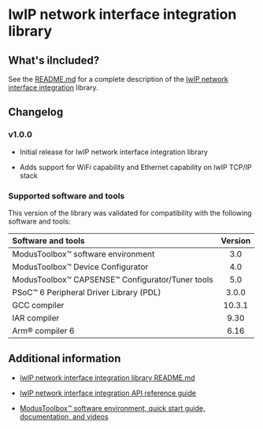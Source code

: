 # lwIP network interface integration library

## What's iIncluded?

See the [README.md](./README.md) for a complete description of the [lwIP network interface integration](https://github.com/Infineon/lwip-network-interface-integration) library.

## Changelog

### v1.0.0

- Initial release for lwIP network interface integration library

- Adds support for WiFi capability and Ethernet capability on lwIP TCP/IP stack

### Supported software and tools

This version of the library was validated for compatibility with the following software and tools:

| Software and tools                                           | Version |
| :---                                                         | :----:  |
| ModusToolbox&trade; software environment                     | 3.0     |
| ModusToolbox&trade; Device Configurator                      | 4.0     |
| ModusToolbox&trade; CAPSENSE&trade; Configurator/Tuner tools | 5.0     |
| PSoC&trade; 6 Peripheral Driver Library (PDL)                | 3.0.0   |
| GCC compiler                                                 | 10.3.1  |
| IAR compiler                                                 | 9.30    |
| Arm&reg; compiler 6                                          | 6.16    |


## Additional information

- [lwIP network interface integration library README.md](./README.md)

- [lwIP network interface integration API reference guide](https://infineon.github.io/lwip-network-interface-integration/api_reference_manual/html/index.html)

- [ModusToolbox&trade; software environment, quick start guide, documentation, and videos](https://www.infineon.com/cms/en/design-support/tools/sdk/modustoolbox-software/)
